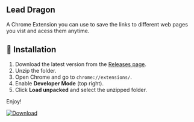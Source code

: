 <h2>Lead Dragon</h2>

A Chrome Extension you can use to save the links to different web pages you vist and acess them anytime.

## 🚀 Installation

1. Download the latest version from the [Releases page](https://github.com/yourusername/your-repo-name/releases).
2. Unzip the folder.
3. Open Chrome and go to `chrome://extensions/`.
4. Enable **Developer Mode** (top right).
5. Click **Load unpacked** and select the unzipped folder.

Enjoy!

[![Download](https://img.shields.io/github/v/release/yourusername/your-repo-name?label=Download)](https://github.com/yourusername/your-repo-name/releases/latest)
